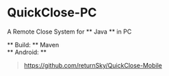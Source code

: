 # QuickClose-PC
A Remote Close System for ** Java ** in PC

** Build: ** Maven  
** Android: **
>https://github.com/returnSky/QuickClose-Mobile